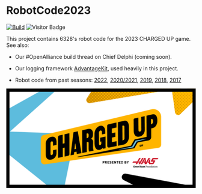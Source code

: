 # RobotCode2023

[![Build](https://github.com/Mechanical-Advantage/RobotCode2023/actions/workflows/build.yml/badge.svg?branch=main&event=push)](https://github.com/Mechanical-Advantage/RobotCode2023/actions/workflows/build.yml) ![Visitor Badge](https://visitor-badge.glitch.me/badge?page_id=org.littletonrobotics.frc2023.visitor-badge)

This project contains 6328's robot code for the 2023 CHARGED UP game. See also:

* Our #OpenAlliance build thread on Chief Delphi (coming soon).

* Our logging framework [AdvantageKit](https://github.com/Mechanical-Advantage/AdvantageKit), used heavily in this project.

* Robot code from past seasons: [2022](https://github.com/Mechanical-Advantage/RobotCode2022), [2020/2021](https://github.com/Mechanical-Advantage/RobotCode2020), [2019](https://github.com/Mechanical-Advantage/RobotCode2019), [2018](https://github.com/Mechanical-Advantage/RobotCode2018), [2017](https://github.com/Mechanical-Advantage/RobotCode2017)

![CHARGED UP logo](/charged-up.png)
